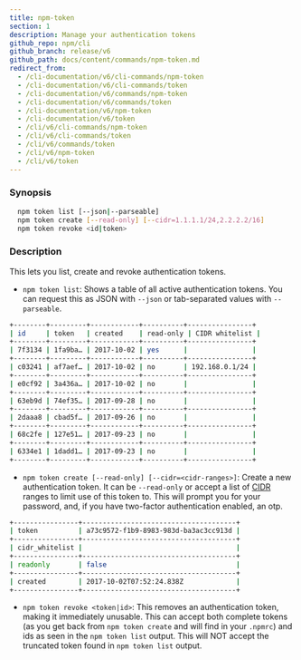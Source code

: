 ```yaml
---
title: npm-token
section: 1
description: Manage your authentication tokens
github_repo: npm/cli
github_branch: release/v6
github_path: docs/content/commands/npm-token.md
redirect_from:
  - /cli-documentation/v6/cli-commands/npm-token
  - /cli-documentation/v6/cli-commands/token
  - /cli-documentation/v6/commands/npm-token
  - /cli-documentation/v6/commands/token
  - /cli-documentation/v6/npm-token
  - /cli-documentation/v6/token
  - /cli/v6/cli-commands/npm-token
  - /cli/v6/cli-commands/token
  - /cli/v6/commands/token
  - /cli/v6/npm-token
  - /cli/v6/token
---
```


### Synopsis

```bash
  npm token list [--json|--parseable]
  npm token create [--read-only] [--cidr=1.1.1.1/24,2.2.2.2/16]
  npm token revoke <id|token>
```

### Description

This lets you list, create and revoke authentication tokens.

- `npm token list`: Shows a table of all active authentication tokens. You can request this as JSON with `--json` or tab-separated values with `--parseable`.

```bash
+--------+---------+------------+----------+----------------+
| id     | token   | created    | read-only | CIDR whitelist |
+--------+---------+------------+----------+----------------+
| 7f3134 | 1fa9ba… | 2017-10-02 | yes      |                |
+--------+---------+------------+----------+----------------+
| c03241 | af7aef… | 2017-10-02 | no       | 192.168.0.1/24 |
+--------+---------+------------+----------+----------------+
| e0cf92 | 3a436a… | 2017-10-02 | no       |                |
+--------+---------+------------+----------+----------------+
| 63eb9d | 74ef35… | 2017-09-28 | no       |                |
+--------+---------+------------+----------+----------------+
| 2daaa8 | cbad5f… | 2017-09-26 | no       |                |
+--------+---------+------------+----------+----------------+
| 68c2fe | 127e51… | 2017-09-23 | no       |                |
+--------+---------+------------+----------+----------------+
| 6334e1 | 1dadd1… | 2017-09-23 | no       |                |
+--------+---------+------------+----------+----------------+
```

- `npm token create [--read-only] [--cidr=<cidr-ranges>]`: Create a new authentication token. It can be `--read-only` or accept a list of [CIDR](https://en.wikipedia.org/wiki/Classless_Inter-Domain_Routing) ranges to limit use of this token to. This will prompt you for your password, and, if you have two-factor authentication enabled, an otp.

```bash
+----------------+--------------------------------------+
| token          | a73c9572-f1b9-8983-983d-ba3ac3cc913d |
+----------------+--------------------------------------+
| cidr_whitelist |                                      |
+----------------+--------------------------------------+
| readonly       | false                                |
+----------------+--------------------------------------+
| created        | 2017-10-02T07:52:24.838Z             |
+----------------+--------------------------------------+
```

- `npm token revoke <token|id>`: This removes an authentication token, making it immediately unusable. This can accept both complete tokens (as you get back from `npm token create` and will find in your `.npmrc`) and ids as seen in the `npm token list` output. This will NOT accept the truncated token found in `npm token list` output.
